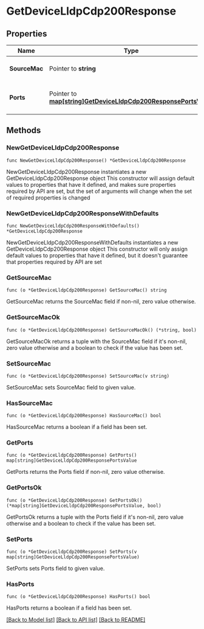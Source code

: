# GetDeviceLldpCdp200Response

## Properties

Name | Type | Description | Notes
------------ | ------------- | ------------- | -------------
**SourceMac** | Pointer to **string** | Source MAC address | [optional] 
**Ports** | Pointer to [**map[string]GetDeviceLldpCdp200ResponsePortsValue**](GetDeviceLldpCdp200ResponsePortsValue.md) | Mapping of ports to lldp and/or cdp information | [optional] 

## Methods

### NewGetDeviceLldpCdp200Response

`func NewGetDeviceLldpCdp200Response() *GetDeviceLldpCdp200Response`

NewGetDeviceLldpCdp200Response instantiates a new GetDeviceLldpCdp200Response object
This constructor will assign default values to properties that have it defined,
and makes sure properties required by API are set, but the set of arguments
will change when the set of required properties is changed

### NewGetDeviceLldpCdp200ResponseWithDefaults

`func NewGetDeviceLldpCdp200ResponseWithDefaults() *GetDeviceLldpCdp200Response`

NewGetDeviceLldpCdp200ResponseWithDefaults instantiates a new GetDeviceLldpCdp200Response object
This constructor will only assign default values to properties that have it defined,
but it doesn't guarantee that properties required by API are set

### GetSourceMac

`func (o *GetDeviceLldpCdp200Response) GetSourceMac() string`

GetSourceMac returns the SourceMac field if non-nil, zero value otherwise.

### GetSourceMacOk

`func (o *GetDeviceLldpCdp200Response) GetSourceMacOk() (*string, bool)`

GetSourceMacOk returns a tuple with the SourceMac field if it's non-nil, zero value otherwise
and a boolean to check if the value has been set.

### SetSourceMac

`func (o *GetDeviceLldpCdp200Response) SetSourceMac(v string)`

SetSourceMac sets SourceMac field to given value.

### HasSourceMac

`func (o *GetDeviceLldpCdp200Response) HasSourceMac() bool`

HasSourceMac returns a boolean if a field has been set.

### GetPorts

`func (o *GetDeviceLldpCdp200Response) GetPorts() map[string]GetDeviceLldpCdp200ResponsePortsValue`

GetPorts returns the Ports field if non-nil, zero value otherwise.

### GetPortsOk

`func (o *GetDeviceLldpCdp200Response) GetPortsOk() (*map[string]GetDeviceLldpCdp200ResponsePortsValue, bool)`

GetPortsOk returns a tuple with the Ports field if it's non-nil, zero value otherwise
and a boolean to check if the value has been set.

### SetPorts

`func (o *GetDeviceLldpCdp200Response) SetPorts(v map[string]GetDeviceLldpCdp200ResponsePortsValue)`

SetPorts sets Ports field to given value.

### HasPorts

`func (o *GetDeviceLldpCdp200Response) HasPorts() bool`

HasPorts returns a boolean if a field has been set.


[[Back to Model list]](../README.md#documentation-for-models) [[Back to API list]](../README.md#documentation-for-api-endpoints) [[Back to README]](../README.md)


